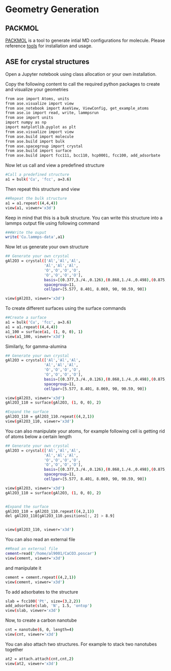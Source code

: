 # Geometry Generation

## PACKMOL

[PACKMOL](http://leandro.iqm.unicamp.br/m3g/packmol/download.shtml) is a tool to generate intial MD configurations for molecule. Please reference [tools](tools.md) for installation and usage.


## ASE for crystal structures

Open a Jupyter notebook using class allocation or your own installation. 

Copy the following content to call the required python packages to create and visualize your geometries 

```sh
from ase import Atoms, units
from ase.visualize import view
from ase_notebook import AseView, ViewConfig, get_example_atoms
from ase.io import read, write, lammpsrun
from ase import units 
import numpy as np
import matplotlib.pyplot as plt
from ase.visualize import view
from ase.build import molecule
from ase.build import bulk
from ase.spacegroup import crystal
from ase.build import surface
from ase.build import fcc111, bcc110, hcp0001, fcc100, add_adsorbate
``` 

Now let us call and view a predefined structure

```sh
#Call a predefined structure
a1 = bulk('Cu', 'fcc', a=3.6)
```

Then repeat this structure and view

```sh
##Repeat the bulk structure
a1 = a1.repeat((4,4,4))
view(a1, viewer='x3d')
```
Keep in mind that this is a bulk structure. You can write this structure into a lammps output file using following command

```sh
###Write the ouput
write('Cu.lammps-data',a1)
```

Now let us generate your own structure

```sh
## Generate your own crystal
gAl2O3 = crystal(['Al','Al','Al',
                 'Al','Al','Al',
                 'O','O','O','O',
                 'O','O','O','O'],
                 basis=[(0.377,3./4.,0.126),(0.868,1./4.,0.498),(0.875,3./4.,0.125),(0.615,3./4.,0.745),(0.367,0.075,0.612),(0.116,0.579,0.862),(0.881,3./4.,0.874),(0.614,1./4.,0.640),(0.364,3./4.,0.889),(0.132,1./4.,0.627),(0.889,0.406,0.899),(0.605,0.917,0.614),(0.357,0.406,0.853),(0.138,0.916,0.637)],
                 spacegroup=11,
                 cellpar=[5.577, 8.401, 8.069, 90, 90.59, 90])

view(gAl2O3, viewer='x3d')
```

To create different surfaces using the surface commands

```sh
##Create a surface 
a1 = bulk('Cu', 'fcc', a=3.6)
a1 = a1.repeat((4,4,4))
a1_100 = surface(a1, (1, 0, 0), 1)
view(a1_100, viewer='x3d')
```

Similarly, for gamma-alumina
```sh
## Generate your own crystal
gAl2O3 = crystal(['Al','Al','Al',
                 'Al','Al','Al',
                 'O','O','O','O',
                 'O','O','O','O'],
                 basis=[(0.377,3./4.,0.126),(0.868,1./4.,0.498),(0.875,3./4.,0.125),(0.615,3./4.,0.745),(0.367,0.075,0.612),(0.116,0.579,0.862),(0.881,3./4.,0.874),(0.614,1./4.,0.640),(0.364,3./4.,0.889),(0.132,1./4.,0.627),(0.889,0.406,0.899),(0.605,0.917,0.614),(0.357,0.406,0.853),(0.138,0.916,0.637)],
                 spacegroup=11,
                 cellpar=[5.577, 8.401, 8.069, 90, 90.59, 90])

view(gAl2O3, viewer='x3d')
gAl2O3_110 = surface(gAl2O3, (1, 0, 0), 2)

#Expand the surface
gAl2O3_110 = gAl2O3_110.repeat((4,2,1))
view(gAl2O3_110, viewer='x3d')
```

You can also manipulate your atoms, for example following cell is getting rid of atoms below a certain length

```sh
## Generate your own crystal
gAl2O3 = crystal(['Al','Al','Al',
                 'Al','Al','Al',
                 'O','O','O','O',
                 'O','O','O','O'],
                 basis=[(0.377,3./4.,0.126),(0.868,1./4.,0.498),(0.875,3./4.,0.125),(0.615,3./4.,0.745),(0.367,0.075,0.612),(0.116,0.579,0.862),(0.881,3./4.,0.874),(0.614,1./4.,0.640),(0.364,3./4.,0.889),(0.132,1./4.,0.627),(0.889,0.406,0.899),(0.605,0.917,0.614),(0.357,0.406,0.853),(0.138,0.916,0.637)],
                 spacegroup=11,
                 cellpar=[5.577, 8.401, 8.069, 90, 90.59, 90])

view(gAl2O3, viewer='x3d')
gAl2O3_110 = surface(gAl2O3, (1, 0, 0), 2)


#Expand the surface
gAl2O3_110 = gAl2O3_110.repeat((4,2,1))
del gAl2O3_110[gAl2O3_110.positions[:, 2] > 8.9]


view(gAl2O3_110, viewer='x3d')
```

You can also read an external file

```sh
##Read an external file
cement=read('/home/al9001/CaCO3.poscar')
view(cement, viewer='x3d')
```
and manipulate it

```sh
cement = cement.repeat((4,2,1))
view(cement, viewer='x3d')
```

To add adsorbates to the structure

```sh
slab = fcc100('Pt', size=(3,2,2))
add_adsorbate(slab, 'N', 1.5, 'ontop')
view(slab, viewer='x3d')
```

Now, to create a carbon nanotube

```sh
cnt = nanotube(6, 0, length=4)
view(cnt, viewer='x3d')
```

You can also attach two structures. For example to stack two nanotubes together
```sh
at2 = attach.attach(cnt,cnt,2)
view(at2, viewer='x3d')
```
